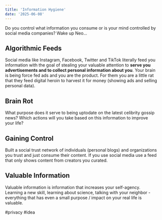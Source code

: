 ```yaml
---
title: 'Information Hygiene'
date: '2025-06-08'
---
```

Do you control what information you consume or is your mind controlled by social media companies? Wake up Neo...

## Algorithmic Feeds

Social media like Instagram, Facebook, Twitter and TikTok literally feed you information with the goal of stealing your valuable attention to **serve you advertisements and to collect personal information about you**. Your brain is being force fed ads and you are the product. For them you are a little rat that they feed digital heroin to harvest it for money (showing ads and selling personal data).

## Brain Rot

What purpose does it serve to being uptodate on the latest celibrity gossip news? Which actions will you take based on this information to improve your life?

## Gaining Control

Built a social trust network of individuals (personal blogs) and organizations you trust and just consume their content. If you use social media use a feed that only shows content from creators you curated.

## Valuable Information

Valuable information is information that increases your self-agency. Learning a new skill, learning about science, talking with your neighbor - everything that has even a small purpose / impact on your real life is valuable.

#privacy #idea

